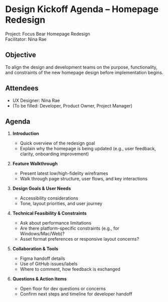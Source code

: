 # Design Kickoff Agenda – Homepage Redesign

Project: Focus Bear Homepage Redesign  
Facilitator: Nina Rae  


## Objective

To align the design and development teams on the purpose, functionality, and constraints of the new homepage design before implementation begins.

## Attendees

- UX Designer: Nina Rae  
- (To be filled: Developer, Product Owner, Project Manager)

## Agenda

1. **Introduction**
   - Quick overview of the redesign goal
   - Explain why the homepage is being updated (e.g., user feedback, clarity, onboarding improvement)

2. **Feature Walkthrough**
   - Present latest low/high-fidelity wireframes
   - Walk through page structure, user flows, and key interactions

3. **Design Goals & User Needs**
   - Accessibility considerations
   - Tone, layout priorities, and user journey

4. **Technical Feasibility & Constraints**
   - Ask about performance limitations
   - Are there platform-specific constraints (e.g., for Windows/Mac/Web)?
   - Asset format preferences or responsive layout concerns?

5. **Collaboration & Tools**
   - Figma handoff details
   - Use of GitHub issues/labels
   - Where to comment, how feedback is exchanged

6. **Questions & Action Items**
   - Open floor for dev questions or concerns
   - Confirm next steps and timeline for developer handoff
